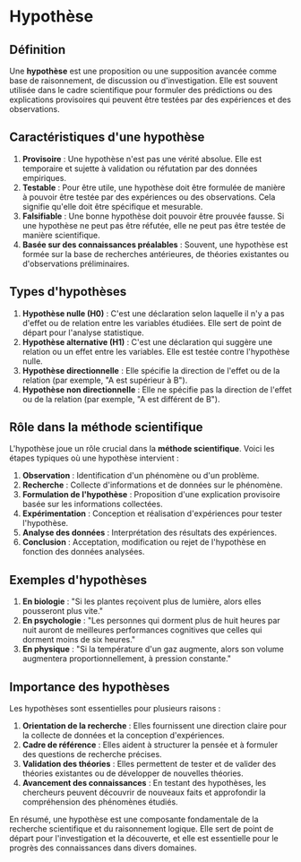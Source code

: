 # Hypothèse

## Définition

Une **hypothèse** est une proposition ou une supposition avancée comme base de raisonnement, de discussion ou d'investigation. Elle est souvent utilisée dans le cadre scientifique pour formuler des prédictions ou des explications provisoires qui peuvent être testées par des expériences et des observations.

## Caractéristiques d'une hypothèse

1. **Provisoire** : Une hypothèse n'est pas une vérité absolue. Elle est temporaire et sujette à validation ou réfutation par des données empiriques.
2. **Testable** : Pour être utile, une hypothèse doit être formulée de manière à pouvoir être testée par des expériences ou des observations. Cela signifie qu'elle doit être spécifique et mesurable.
3. **Falsifiable** : Une bonne hypothèse doit pouvoir être prouvée fausse. Si une hypothèse ne peut pas être réfutée, elle ne peut pas être testée de manière scientifique.
4. **Basée sur des connaissances préalables** : Souvent, une hypothèse est formée sur la base de recherches antérieures, de théories existantes ou d'observations préliminaires.

## Types d'hypothèses

1. **Hypothèse nulle (H0)** : C'est une déclaration selon laquelle il n'y a pas d'effet ou de relation entre les variables étudiées. Elle sert de point de départ pour l'analyse statistique.
2. **Hypothèse alternative (H1)** : C'est une déclaration qui suggère une relation ou un effet entre les variables. Elle est testée contre l'hypothèse nulle.
3. **Hypothèse directionnelle** : Elle spécifie la direction de l'effet ou de la relation (par exemple, "A est supérieur à B").
4. **Hypothèse non directionnelle** : Elle ne spécifie pas la direction de l'effet ou de la relation (par exemple, "A est différent de B").

## Rôle dans la méthode scientifique

L'hypothèse joue un rôle crucial dans la **méthode scientifique**. Voici les étapes typiques où une hypothèse intervient :

1. **Observation** : Identification d'un phénomène ou d'un problème.
2. **Recherche** : Collecte d'informations et de données sur le phénomène.
3. **Formulation de l'hypothèse** : Proposition d'une explication provisoire basée sur les informations collectées.
4. **Expérimentation** : Conception et réalisation d'expériences pour tester l'hypothèse.
5. **Analyse des données** : Interprétation des résultats des expériences.
6. **Conclusion** : Acceptation, modification ou rejet de l'hypothèse en fonction des données analysées.

## Exemples d'hypothèses

1. **En biologie** : "Si les plantes reçoivent plus de lumière, alors elles pousseront plus vite."
2. **En psychologie** : "Les personnes qui dorment plus de huit heures par nuit auront de meilleures performances cognitives que celles qui dorment moins de six heures."
3. **En physique** : "Si la température d'un gaz augmente, alors son volume augmentera proportionnellement, à pression constante."

## Importance des hypothèses

Les hypothèses sont essentielles pour plusieurs raisons :

1. **Orientation de la recherche** : Elles fournissent une direction claire pour la collecte de données et la conception d'expériences.
2. **Cadre de référence** : Elles aident à structurer la pensée et à formuler des questions de recherche précises.
3. **Validation des théories** : Elles permettent de tester et de valider des théories existantes ou de développer de nouvelles théories.
4. **Avancement des connaissances** : En testant des hypothèses, les chercheurs peuvent découvrir de nouveaux faits et approfondir la compréhension des phénomènes étudiés.

En résumé, une hypothèse est une composante fondamentale de la recherche scientifique et du raisonnement logique. Elle sert de point de départ pour l'investigation et la découverte, et elle est essentielle pour le progrès des connaissances dans divers domaines.